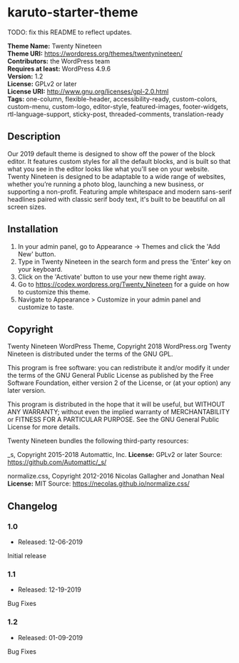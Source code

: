 # karuto-starter-theme

TODO: fix this README to reflect updates.

**Theme Name:** Twenty Nineteen  
**Theme URI:** https://wordpress.org/themes/twentynineteen/  
**Contributors:** the WordPress team  
**Requires at least:** WordPress 4.9.6  
**Version:** 1.2  
**License:** GPLv2 or later  
**License URI:** http://www.gnu.org/licenses/gpl-2.0.html  
**Tags:** one-column, flexible-header, accessibility-ready, custom-colors, custom-menu, custom-logo, editor-style, featured-images, footer-widgets, rtl-language-support, sticky-post, threaded-comments, translation-ready

## Description

Our 2019 default theme is designed to show off the power of the block editor. It features custom styles for all the default blocks, and is built so that what you see in the editor looks like what you'll see on your website. Twenty Nineteen is designed to be adaptable to a wide range of websites, whether you’re running a photo blog, launching a new business, or supporting a non-profit. Featuring ample whitespace and modern sans-serif headlines paired with classic serif body text, it's built to be beautiful on all screen sizes.

## Installation

1. In your admin panel, go to Appearance -> Themes and click the 'Add New' button.
2. Type in Twenty Nineteen in the search form and press the 'Enter' key on your keyboard.
3. Click on the 'Activate' button to use your new theme right away.
4. Go to https://codex.wordpress.org/Twenty_Nineteen for a guide on how to customize this theme.
5. Navigate to Appearance > Customize in your admin panel and customize to taste.

## Copyright

Twenty Nineteen WordPress Theme, Copyright 2018 WordPress.org
Twenty Nineteen is distributed under the terms of the GNU GPL.

This program is free software: you can redistribute it and/or modify
it under the terms of the GNU General Public License as published by
the Free Software Foundation, either version 2 of the License, or
(at your option) any later version.

This program is distributed in the hope that it will be useful,
but WITHOUT ANY WARRANTY; without even the implied warranty of
MERCHANTABILITY or FITNESS FOR A PARTICULAR PURPOSE. See the
GNU General Public License for more details.

Twenty Nineteen bundles the following third-party resources:

_s, Copyright 2015-2018 Automattic, Inc.
**License:** GPLv2 or later
Source: https://github.com/Automattic/_s/

normalize.css, Copyright 2012-2016 Nicolas Gallagher and Jonathan Neal
**License:** MIT
Source: https://necolas.github.io/normalize.css/

## Changelog

### 1.0

* Released: 12-06-2019

Initial release

### 1.1

* Released: 12-19-2019

Bug Fixes

### 1.2

* Released: 01-09-2019

Bug Fixes

